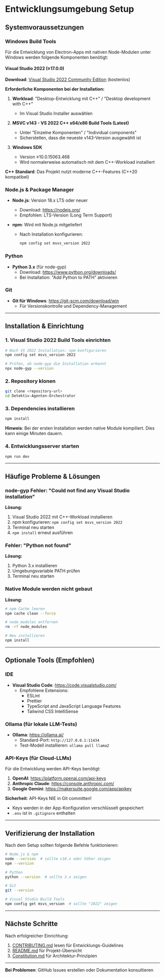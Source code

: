 # Entwicklungsumgebung Setup

## Systemvoraussetzungen

### Windows Build Tools

Für die Entwicklung von Electron-Apps mit nativen Node-Modulen unter Windows werden folgende Komponenten benötigt:

#### Visual Studio 2022 (≥17.0.0)

**Download**: [Visual Studio 2022 Community Edition](https://visualstudio.microsoft.com/de/downloads/) (kostenlos)

**Erforderliche Komponenten bei der Installation:**

1. **Workload**: "Desktop-Entwicklung mit C++" / "Desktop development with C++"
   - Im Visual Studio Installer auswählen

2. **MSVC v143 - VS 2022 C++ x64/x86 Build Tools (Latest)**
   - Unter "Einzelne Komponenten" / "Individual components"
   - Sicherstellen, dass die neueste v143-Version ausgewählt ist

3. **Windows SDK**
   - Version ≥10.0.15063.468
   - Wird normalerweise automatisch mit dem C++-Workload installiert

**C++ Standard**: Das Projekt nutzt moderne C++-Features (C++20 kompatibel)

### Node.js & Package Manager

- **Node.js**: Version 18.x LTS oder neuer
  - Download: https://nodejs.org/
  - Empfohlen: LTS-Version (Long Term Support)

- **npm**: Wird mit Node.js mitgeliefert
  - Nach Installation konfigurieren:
    ```bash
    npm config set msvs_version 2022
    ```

### Python

- **Python 3.x** (für node-gyp)
  - Download: https://www.python.org/downloads/
  - Bei Installation: "Add Python to PATH" aktivieren

### Git

- **Git für Windows**: https://git-scm.com/download/win
  - Für Versionskontrolle und Dependency-Management

---

## Installation & Einrichtung

### 1. Visual Studio 2022 Build Tools einrichten

```bash
# Nach VS 2022 Installation: npm konfigurieren
npm config set msvs_version 2022

# Prüfen, ob node-gyp die Installation erkennt
npx node-gyp --version
```

### 2. Repository klonen

```bash
git clone <repository-url>
cd Detektiv-Agenten-Orchestrator
```

### 3. Dependencies installieren

```bash
npm install
```

**Hinweis**: Bei der ersten Installation werden native Module kompiliert. Dies kann einige Minuten dauern.

### 4. Entwicklungsserver starten

```bash
npm run dev
```

---

## Häufige Probleme & Lösungen

### node-gyp Fehler: "Could not find any Visual Studio installation"

**Lösung:**
1. Visual Studio 2022 mit C++-Workload installieren
2. npm konfigurieren: `npm config set msvs_version 2022`
3. Terminal neu starten
4. `npm install` erneut ausführen

### Fehler: "Python not found"

**Lösung:**
1. Python 3.x installieren
2. Umgebungsvariable PATH prüfen
3. Terminal neu starten

### Native Module werden nicht gebaut

**Lösung:**
```bash
# npm Cache leeren
npm cache clean --force

# node_modules entfernen
rm -rf node_modules

# Neu installieren
npm install
```

---

## Optionale Tools (Empfohlen)

### IDE

- **Visual Studio Code**: https://code.visualstudio.com/
  - Empfohlene Extensions:
    - ESLint
    - Prettier
    - TypeScript and JavaScript Language Features
    - Tailwind CSS IntelliSense

### Ollama (für lokale LLM-Tests)

- **Ollama**: https://ollama.ai/
  - Standard-Port: `http://127.0.0.1:11434`
  - Test-Modell installieren: `ollama pull llama2`

### API-Keys (für Cloud-LLMs)

Für die Entwicklung werden API-Keys benötigt:

1. **OpenAI**: https://platform.openai.com/api-keys
2. **Anthropic Claude**: https://console.anthropic.com/
3. **Google Gemini**: https://makersuite.google.com/app/apikey

**Sicherheit**: API-Keys NIE in Git committen!
- Keys werden in der App-Konfiguration verschlüsselt gespeichert
- `.env` ist in `.gitignore` enthalten

---

## Verifizierung der Installation

Nach dem Setup sollten folgende Befehle funktionieren:

```bash
# Node.js & npm
node --version  # sollte v18.x oder höher zeigen
npm --version

# Python
python --version  # sollte 3.x zeigen

# Git
git --version

# Visual Studio Build Tools
npm config get msvs_version  # sollte "2022" zeigen
```

---

## Nächste Schritte

Nach erfolgreicher Einrichtung:

1. [CONTRIBUTING.md](./CONTRIBUTING.md) lesen für Entwicklungs-Guidelines
2. [README.md](./README.md) für Projekt-Übersicht
3. [Constitution.md](./.specify/memory/constitution.md) für Architektur-Prinzipien

---

**Bei Problemen**: GitHub Issues erstellen oder Dokumentation konsultieren
